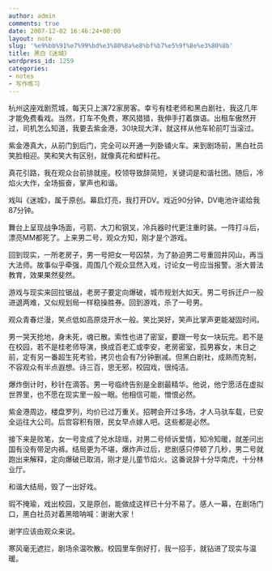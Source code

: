 ```yaml
---
author: admin
comments: true
date: 2007-12-02 16:46:24+00:00
layout: note
slug: '%e9%bb%91%e7%99%bd%e3%80%8a%e8%bf%b7%e5%9f%8e%e3%80%8b'
title: 黑白《迷城》
wordpress_id: 1259
categories:
- notes
- 写作练习
---
```


杭州这座戏剧荒城，每天只上演72家房客。幸亏有桂老师和黑白剧社，我这几年才能免费看戏。当然，打车不免费，寒风猎猎，我伸手打着旗语。出租车傲然开过，司机怎么知道，我要去紫金港，30块现大洋，就这样从他车轮前叮当滚过。

紫金港真大，从前门到后门，完全可以开通一列卧铺火车。来到剧场前，黑白社员笑脸相迎。笑和笑大有区别，就像真花和塑料花。

真花引路，我在观众台前排就座。校领导致辞简短，关键词是和谐社团。随后，冷焰火大作，全场振奋，掌声也和谐。

戏叫《迷城》，属于原创。幕启灯亮，我打开DV。戏近90分钟，DV电池许诺给我87分钟。

舞台上呈现战争场面，弓箭、大刀和钢叉，冷兵器时代更注重时装。一阵打斗后，漂亮MM都死了。上来男二号，观众方知，刚才是个游戏。

回到现实，一所老房子，男一号把女一号囚禁，为了胁迫男二号重回井冈山，再当大法师。故事似乎牵强，周围几个观众显然入戏，讨论女一号应当报警。浙大普法教育，效果果然斐然。

游戏与现实来回拉锯战，老房子要定向爆破，城市规划大如天。男二号拆迁户一般进退两难，又似规划局一样稳操胜券。回到游戏，杀了一号男。

观众青春烂漫，笑点低如高原烧开水一般。笑比哭好，笑声比掌声更能凝固时间。

男一哭天抢地，身未死，魂已散。索性也进了密室，要跟一号女一块玩完。若不是在校园，若不是桂老师导演，换成百老汇或李安，老房密室，孤男寡女，末日之前，定有另一番超生死考验，拷贝也会有7分钟删减。但黑白剧社，成熟而克制，不容观众有半点遐想。诗三百，思无邪，校园戏，很纯洁。

爆炸倒计时，秒针在滴答。男一号临终告别是全剧最精华。他说，他宁愿活在虚拟世界里，也不愿在现实里一般一眼。他相信可能，憎恨必然。

紫金港周边，楼盘罗列，均价已过万重关。招聘会开过多场，才人马驮车载，已安全运往大公司。后宫容积有限，民女早点嫁人吧。这些都是必然。

接下来是败笔，女一号变成了兑水琼瑶，对男二号倾诉爱情，知冷知暖，就差问出国有没有带足内裤。结局更为不堪，爆炸声过后，悲剧感只停顿了几秒，男二号就跑出来解释，定向爆破已取消，刚才是儿童节焰火。这番说辞十分华南虎，十分林业厅。

和谐大结局，毁了一出好戏。

瑕不掩瑜，戏出校园，又是原创，能做成这样已十分不易了。感人一幕，在剧场门口，黑白社员对着黑暗呐喊：谢谢大家！

谢字应该由观众来说。

寒风毫无遮拦，剧场余温吹散。校园里车倒好打，我一招手，就钻进了现实与温暖。


